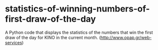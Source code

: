 # statistics-of-winning-numbers-of-first-draw-of-the-day
A Python code that displays the statistics of the numbers that win the first draw of the day for KINO in the current month. (http://www.opap.gr/web-services)
